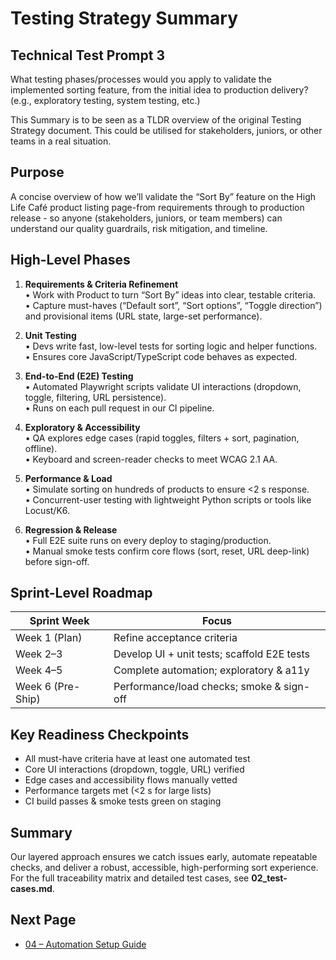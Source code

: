 # Testing Strategy Summary

## Technical Test Prompt 3

What testing phases/processes would you apply to validate the implemented sorting feature, from the initial idea to production delivery? (e.g., exploratory testing, system testing, etc.)

This Summary is to be seen as a TLDR overview of the original Testing Strategy document. This could be utilised for stakeholders, juniors, or other teams in a real situation.

## Purpose  
A concise overview of how we’ll validate the “Sort By” feature on the High Life Café product listing page-from requirements through to production release - so anyone (stakeholders, juniors, or team members) can understand our quality guardrails, risk mitigation, and timeline.

## High-Level Phases

1. **Requirements & Criteria Refinement**  
   • Work with Product to turn “Sort By” ideas into clear, testable criteria.  
   • Capture must-haves (“Default sort”, “Sort options”, “Toggle direction”) and provisional items (URL state, large-set performance).

2. **Unit Testing**  
   • Devs write fast, low-level tests for sorting logic and helper functions.  
   • Ensures core JavaScript/TypeScript code behaves as expected.

3. **End-to-End (E2E) Testing**  
   • Automated Playwright scripts validate UI interactions (dropdown, toggle, filtering, URL persistence).  
   • Runs on each pull request in our CI pipeline.

4. **Exploratory & Accessibility**  
   • QA explores edge cases (rapid toggles, filters + sort, pagination, offline).  
   • Keyboard and screen-reader checks to meet WCAG 2.1 AA.

5. **Performance & Load**  
   • Simulate sorting on hundreds of products to ensure <2 s response.  
   • Concurrent-user testing with lightweight Python scripts or tools like Locust/K6.

6. **Regression & Release**  
   • Full E2E suite runs on every deploy to staging/production.  
   • Manual smoke tests confirm core flows (sort, reset, URL deep-link) before sign-off.

## Sprint-Level Roadmap

| Sprint Week      | Focus                                        |
|------------------|----------------------------------------------|
| Week 1 (Plan)    | Refine acceptance criteria                   |
| Week 2–3         | Develop UI + unit tests; scaffold E2E tests  |
| Week 4–5         | Complete automation; exploratory & a11y      |
| Week 6 (Pre-Ship)| Performance/load checks; smoke & sign-off    |

## Key Readiness Checkpoints

- All must-have criteria have at least one automated test  
- Core UI interactions (dropdown, toggle, URL) verified  
- Edge cases and accessibility flows manually vetted  
- Performance targets met (<2 s for large lists)  
- CI build passes & smoke tests green on staging  

## Summary  
Our layered approach ensures we catch issues early, automate repeatable checks, and deliver a robust, accessible, high-performing sort experience. For the full traceability matrix and detailed test cases, see **02_test-cases.md**.

## Next Page 
- [04 – Automation Setup Guide](04_automation-setup-guide.md)